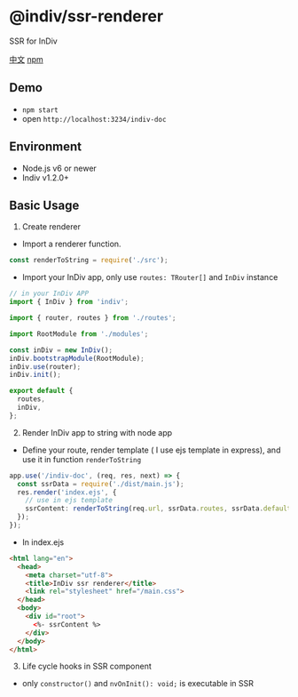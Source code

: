 # @indiv/ssr-renderer

SSR for InDiv

[中文](https://dimalilongji.github.io/indiv-doc/ssr)
[npm](https://www.npmjs.com/package/@indiv/ssr-renderer)

## Demo
  - `npm start`
  - open `http://localhost:3234/indiv-doc`

## Environment

  - Node.js v6 or newer
  - Indiv  v1.2.0+

## Basic Usage

1. Create renderer

  - Import a renderer function.

  ```typescript
  const renderToString = require('./src');
  ```

  - Import your InDiv app, only use `routes: TRouter[]` and `InDiv` instance

  ```typescript
  // in your InDiv APP
  import { InDiv } from 'indiv';

  import { router, routes } from './routes';

  import RootModule from './modules';

  const inDiv = new InDiv();
  inDiv.bootstrapModule(RootModule);
  inDiv.use(router);
  inDiv.init();

  export default {
    routes,
    inDiv,
  };
  ```

2. Render InDiv app to string with node app
  
  - Define your route, render template ( I use ejs template in express), and use it in function `renderToString`

  ```typescript
  app.use('/indiv-doc', (req, res, next) => {
    const ssrData = require('./dist/main.js');
    res.render('index.ejs', {
      // use in ejs template
      ssrContent: renderToString(req.url, ssrData.routes, ssrData.default.inDiv),
    });
  });
  ```

  - In index.ejs

  ```html
  <html lang="en">
    <head>
      <meta charset="utf-8">
      <title>InDiv ssr renderer</title>
      <link rel="stylesheet" href="/main.css">
    </head>
    <body>
      <div id="root">
        <%- ssrContent %>
      </div>
    </body>
  </html>
  ```

3. Life cycle hooks in SSR component

  - only `constructor()` and `nvOnInit(): void;` is executable in SSR
